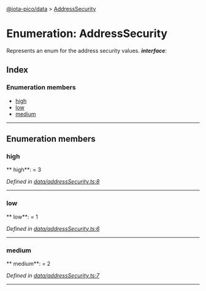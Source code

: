 [@iota-pico/data](../README.md) > [AddressSecurity](../enums/addresssecurity.md)



# Enumeration: AddressSecurity


Represents an enum for the address security values.
*__interface__*: 


## Index

### Enumeration members

* [high](addresssecurity.md#high)
* [low](addresssecurity.md#low)
* [medium](addresssecurity.md#medium)



---
## Enumeration members
<a id="high"></a>

###  high

** high**:    = 3

*Defined in [data/addressSecurity.ts:8](https://github.com/iotaeco/iota-pico-data/blob/6f61d65/src/data/addressSecurity.ts#L8)*





___

<a id="low"></a>

###  low

** low**:    = 1

*Defined in [data/addressSecurity.ts:6](https://github.com/iotaeco/iota-pico-data/blob/6f61d65/src/data/addressSecurity.ts#L6)*





___

<a id="medium"></a>

###  medium

** medium**:    = 2

*Defined in [data/addressSecurity.ts:7](https://github.com/iotaeco/iota-pico-data/blob/6f61d65/src/data/addressSecurity.ts#L7)*





___


